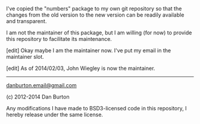 I've copied the "numbers" package
to my own git repository
so that the changes from the old version
to the new version
can be readily available and transparent.

I am not the maintainer of this package,
but I am willing (for now) to provide
this repository to facilitate its maintenance.

[edit] Okay maybe I am the maintainer now.
I've put my email in the maintainer slot.

[edit] As of 2014/02/03, John Wiegley is now
the maintainer.

<hr />

danburton.email@gmail.com

(c) 2012-2014 Dan Burton

Any modifications I have made to BSD3-licensed code
in this repository,
I hereby release under the same license. 
